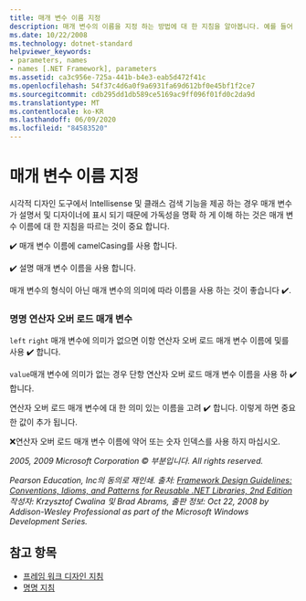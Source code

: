 ```yaml
---
title: 매개 변수 이름 지정
description: 매개 변수의 이름을 지정 하는 방법에 대 한 지침을 알아봅니다. 예를 들어 카멜식 대/소문자 & 설명 매개 변수 이름을 사용 하 & 형식 대신 의미에 따라 이름을 지정 하는 것이 좋습니다.
ms.date: 10/22/2008
ms.technology: dotnet-standard
helpviewer_keywords:
- parameters, names
- names [.NET Framework], parameters
ms.assetid: ca3c956e-725a-441b-b4e3-eab5d472f41c
ms.openlocfilehash: 54f37c4d6a0f9a6931fa69d612bf0e45bf1f2ce7
ms.sourcegitcommit: cdb295dd1db589ce5169ac9ff096f01fd0c2da9d
ms.translationtype: MT
ms.contentlocale: ko-KR
ms.lasthandoff: 06/09/2020
ms.locfileid: "84583520"
---
```

# <a name="naming-parameters"></a>매개 변수 이름 지정
시각적 디자인 도구에서 Intellisense 및 클래스 검색 기능을 제공 하는 경우 매개 변수가 설명서 및 디자이너에 표시 되기 때문에 가독성을 명확 하 게 이해 하는 것은 매개 변수 이름에 대 한 지침을 따르는 것이 중요 합니다.

 ✔️ 매개 변수 이름에 camelCasing를 사용 합니다.

 ✔️ 설명 매개 변수 이름을 사용 합니다.

 매개 변수의 형식이 아닌 매개 변수의 의미에 따라 이름을 사용 하는 것이 좋습니다 ✔️.

### <a name="naming-operator-overload-parameters"></a>명명 연산자 오버 로드 매개 변수
 `left` `right` 매개 변수에 의미가 없으면 이항 연산자 오버 로드 매개 변수 이름에 및를 사용 ✔️ 합니다.

 `value`매개 변수에 의미가 없는 경우 단항 연산자 오버 로드 매개 변수 이름을 사용 하 ✔️ 합니다.

 연산자 오버 로드 매개 변수에 대 한 의미 있는 이름을 고려 ✔️ 합니다. 이렇게 하면 중요 한 값이 추가 됩니다.

 ❌연산자 오버 로드 매개 변수 이름에 약어 또는 숫자 인덱스를 사용 하지 마십시오.

 *2005, 2009 Microsoft Corporation © 부분입니다. All rights reserved.*

 *Pearson Education, Inc의 동의로 재인쇄. 출처: [Framework Design Guidelines: Conventions, Idioms, and Patterns for Reusable .NET Libraries, 2nd Edition](https://www.informit.com/store/framework-design-guidelines-conventions-idioms-and-9780321545619) 작성자: Krzysztof Cwalina 및 Brad Abrams, 출판 정보: Oct 22, 2008 by Addison-Wesley Professional as part of the Microsoft Windows Development Series.*

## <a name="see-also"></a>참고 항목

- [프레임 워크 디자인 지침](index.md)
- [명명 지침](naming-guidelines.md)
